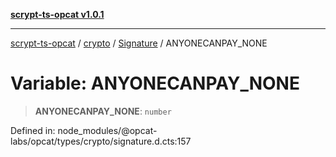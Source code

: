 [**scrypt-ts-opcat v1.0.1**](../../../../../README.md)

***

[scrypt-ts-opcat](../../../../../README.md) / [crypto](../../../README.md) / [Signature](../README.md) / ANYONECANPAY\_NONE

# Variable: ANYONECANPAY\_NONE

> **ANYONECANPAY\_NONE**: `number`

Defined in: node\_modules/@opcat-labs/opcat/types/crypto/signature.d.cts:157
